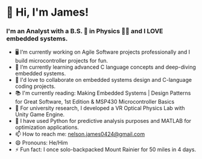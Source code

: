 #                   👋 Hi, I'm James!
### I'm an Analyst with a B.S. 🏫 in Physics 👨‍🔬 and I LOVE embedded systems.


<!--
**jgn7/jgn7** is a ✨ _special_ ✨ repository because its `README.md` (this file) appears on your GitHub profile.

Here are some ideas to get you started: -->

- 🖥️ I’m currently working on Agile Software projects professionally and I build microcontroller projects for fun.
- 🌱 I’m currently learning advanced C language concepts and deep-diving embedded systems.
- 👯 I'd love to collaborate on embedded systems design and C-language coding projects.
- 📚 I'm currently reading: Making Embedded Systems | Design Patterns for Great Software, 1st Edition & MSP430 Microcontroller Basics
- 🏫 For university research, I developed a VR Optical Physics Lab with Unity Game Engine.
- 🏫 I have used Python for predictive analysis purposes and MATLAB for optimization applications.
- 📫 How to reach me: nelson.james0424@gmail.com
- 😄 Pronouns: He/Him
- ⚡ Fun fact: I once solo-backpacked Mount Rainier for 50 miles in 4 days.

